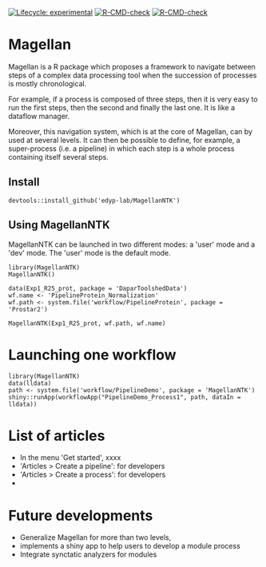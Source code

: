<!-- badges: start -->
  [![Lifecycle: experimental](https://img.shields.io/badge/lifecycle-experimental-orange.svg)](https://www.tidyverse.org/lifecycle/#experimental)
[![R-CMD-check](https://github.com/edyp-lab/MagellanNTK/workflows/R-CMD-check/badge.svg)](https://github.com/edyp-lab/MagellanNTK/actions)
[![R-CMD-check](https://github.com/edyp-lab/MagellanNTK/actions/workflows/R-CMD-check.yaml/badge.svg)](https://github.com/edy-lab/MagellanNTK/actions/workflows/R-CMD-check.yaml)
<!-- badges: end -->
  
# Magellan

Magellan is a R package which proposes a framework to navigate between steps of a complex data processing tool when the succession of processes is mostly chronological.

For example, if a process is composed of three steps, then it is very easy to run the first steps, then the second and finally the last one. It is like a dataflow manager.

Moreover, this navigation system, which is at the core of Magellan, can by used at several levels. It can then be possible to define, for example, a super-process (i.e. a pipeline) in which each step is a whole process containing itself several steps.


## Install

```
devtools::install_github('edyp-lab/MagellanNTK')
```

## Using MagellanNTK


MagellanNTK can be launched in two different modes: a 'user' mode and a 'dev' mode. 
The 'user' mode is the default mode.

```
library(MagellanNTK)
MagellanNTK()

data(Exp1_R25_prot, package = 'DaparToolshedData')
wf.name <- 'PipelineProtein_Normalization'
wf.path <- system.file('workflow/PipelineProtein', package = 'Prostar2')

MagellanNTK(Exp1_R25_prot, wf.path, wf.name)
```


# Launching one workflow

```
library(MagellanNTK)
data(lldata)
path <- system.file('workflow/PipelineDemo', package = 'MagellanNTK')
shiny::runApp(workflowApp("PipelineDemo_Process1", path, dataIn = lldata))

```


# List of articles

* In the menu 'Get started', xxxx
* 'Articles > Create a pipeline': for developers
* 'Articles > Create a process': for developers
* 



# Future developments

* Generalize Magellan for more than two levels,
* implements a shiny app to help users to develop a module process
* Integrate synctatic analyzers for modules
